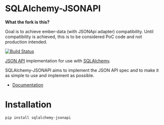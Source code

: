 # SQLAlchemy-JSONAPI


**What the fork is this?**

Goal is to achieve ember-data (with JSONApi adapter) compatibility.
Until compatibility is achieved, this is to be considered PoC code and not production intended.


[![Build Status](https://travis-ci.org/ColtonProvias/sqlalchemy-jsonapi.svg?branch=master)](https://travis-ci.org/emilecaron/sqlalchemy-jsonapi)

[JSON API](http://jsonapi.org/) implementation for use with
[SQLAlchemy](http://www.sqlalchemy.org/).

SQLAlchemy-JSONAPI aims to implement the JSON API spec and to make it as simple
to use and implement as possible.

* [Documentation](http://sqlalchemy-jsonapi.readthedocs.org)

# Installation

```shell
pip install sqlalchemy-jsonapi
```
